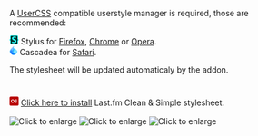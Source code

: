 A [UserCSS](https://github.com/openstyles/stylus/wiki/UserCSS) compatible userstyle manager is required, those are recommended:

![Stylus](/images/Stylus.png) Stylus for [Firefox](https://addons.mozilla.org/en-US/firefox/addon/styl-us/), [Chrome](https://chrome.google.com/webstore/detail/stylus/clngdbkpkpeebahjckkjfobafhncgmne) or [Opera](https://addons.opera.com/en-gb/extensions/details/stylus/).<br>
![Cascadea](/images/Cascadea.png) Cascadea for [Safari](https://cascadea.app/).

The stylesheet will be updated automaticaly by the addon.<br>
#
[![Install](/images/last.fm.png)](https://github.com/chafouinerie/UserCSS/main/last-fm-cleansimple.user.css) [Click here to install](https://github.com/chafouinerie/UserCSS/main/last-fm-cleansimple.user.css) Last.fm Clean & Simple stylesheet.

<img align="center" src="https://github.com/Chafouinerie/UserCSS/blob/main/images//LastfmScreenshot2.png" height="80" title="Click to enlarge"></img>
<img align="center" src="https://github.com/Chafouinerie/UserCSS/blob/main/images/LastfmScreenshot1.png" height="80" title="Click to enlarge"></img>
<img align="center" src="https://github.com/Chafouinerie/UserCSS/blob/main/images//LastfmScreenshot3.png" height="80" title="Click to enlarge"></img>
<br>
